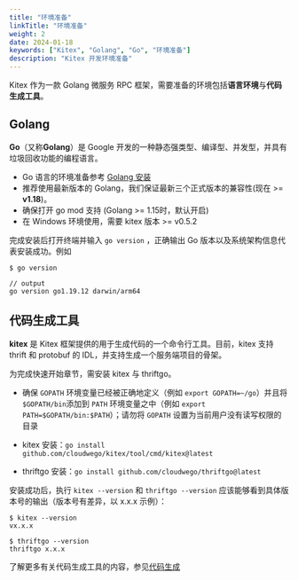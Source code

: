 ```yaml
---
title: "环境准备"
linkTitle: "环境准备"
weight: 2
date: 2024-01-18
keywords: ["Kitex", "Golang", "Go", "环境准备"]
description: "Kitex 开发环境准备"
---
```


Kitex 作为一款 Golang 微服务 RPC 框架，需要准备的环境包括**语言环境**与**代码生成工具**。

## Golang

**Go**（又称**Golang**）是 Google 开发的一种静态强类型、编译型、并发型，并具有垃圾回收功能的编程语言。

- Go 语言的环境准备参考 [Golang 安装](https://go.dev/doc/install)
- 推荐使用最新版本的 Golang，我们保证最新三个正式版本的兼容性(现在 >= **v1.18**)。
- 确保打开 go mod 支持 (Golang >= 1.15时，默认开启)
- 在 Windows 环境使用，需要 kitex 版本 >= v0.5.2

完成安装后打开终端并输入 `go version` ，正确输出 Go 版本以及系统架构信息代表安装成功。例如

```shell
$ go version

// output
go version go1.19.12 darwin/arm64
```

## 代码生成工具

**kitex** 是 Kitex 框架提供的用于生成代码的一个命令行工具。目前，kitex 支持 thrift 和 protobuf 的 IDL，并支持生成一个服务端项目的骨架。

为完成快速开始章节，需安装 kitex 与 thriftgo。

- 确保 `GOPATH` 环境变量已经被正确地定义（例如 `export GOPATH=~/go`）并且将`$GOPATH/bin`添加到 `PATH` 环境变量之中（例如 `export PATH=$GOPATH/bin:$PATH`）；请勿将 `GOPATH` 设置为当前用户没有读写权限的目录

- kitex 安装：`go install github.com/cloudwego/kitex/tool/cmd/kitex@latest`
- thriftgo 安装：`go install github.com/cloudwego/thriftgo@latest`

安装成功后，执行 `kitex --version` 和 `thriftgo --version` 应该能够看到具体版本号的输出（版本号有差异，以 x.x.x 示例）：

```shell
$ kitex --version
vx.x.x

$ thriftgo --version
thriftgo x.x.x
```

了解更多有关代码生成工具的内容，参见[代码生成](https://www.cloudwego.io/zh/docs/kitex/tutorials/code-gen/)

